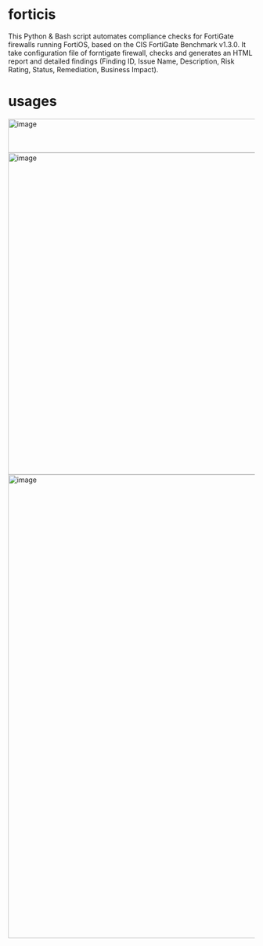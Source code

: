 # forticis
This Python & Bash script automates compliance checks for FortiGate firewalls running FortiOS, based on the CIS FortiGate Benchmark v1.3.0. It take configuration file of forntigate firewall, checks and generates an HTML report and detailed findings (Finding ID, Issue Name, Description, Risk Rating, Status, Remediation, Business Impact).

# usages

<img width="552" height="69" alt="image" src="https://github.com/user-attachments/assets/d582037c-80e7-4eba-887a-2dff91975e25" />

<img width="812" height="656" alt="image" src="https://github.com/user-attachments/assets/3f5ad8d1-4549-41d9-8544-7be0eb63f7d5" />

<img width="1882" height="945" alt="image" src="https://github.com/user-attachments/assets/161916bd-67e0-46dd-8eb2-e0a0efa52c17" />




